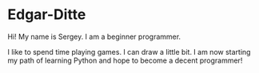 # Edgar-Ditte
Hi! My name is Sergey. I am a beginner programmer.

I like to spend time playing games. I can draw a little bit. I am now starting my path of learning Python and hope to become a decent programmer!
